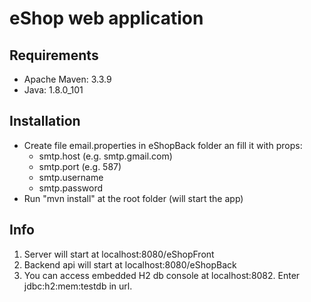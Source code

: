 # eShop web application

## Requirements
 - Apache Maven: 3.3.9
 - Java: 1.8.0_101

## Installation
 - Create file email.properties in eShopBack folder an fill it with props:
    - smtp.host (e.g. smtp.gmail.com) 
    - smtp.port (e.g. 587) 
    - smtp.username
    - smtp.password
 - Run "mvn install" at the root folder (will start the app)
 
## Info

1. Server will start at localhost:8080/eShopFront
2. Backend api will start at localhost:8080/eShopBack
3. You can access embedded H2 db console at localhost:8082. Enter jdbc:h2:mem:testdb in url.
